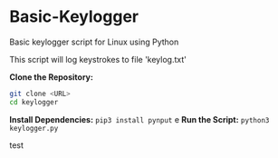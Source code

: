 # Basic-Keylogger
Basic keylogger script for Linux using Python

This script will log keystrokes to file 'keylog.txt'

**Clone the Repository:** 
   ```sh
   git clone <URL>
   cd keylogger
   ```
**Install Dependencies:**
``pip3 install pynput``
e
**Run the Script:**
``python3 keylogger.py``

test
